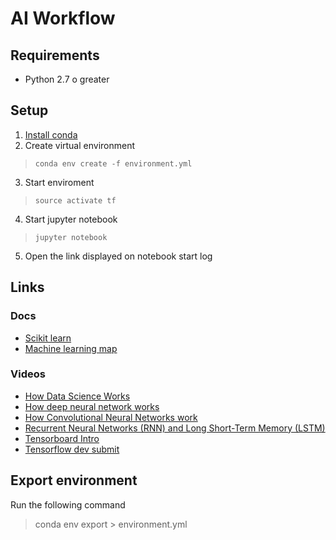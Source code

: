 # AI Workflow

## Requirements

- Python 2.7 o greater

## Setup

1. [Install conda](https://conda.io/miniconda.html)
2. Create virtual environment

> `conda env create -f environment.yml`

3. Start enviroment

> `source activate tf`

4. Start jupyter notebook

> `jupyter notebook`

5. Open the link displayed on notebook start log

## Links

### Docs

- [Scikit learn](http://scikit-learn.org/stable/documentation.html)
- [Machine learning map]([http://scikit-learn.org/stable/tutorial/machine_learning_map/index.html])

### Videos

- [How Data Science Works](https://youtu.be/tKa0zDDDaQk)
- [How deep neural network works](https://youtu.be/ILsA4nyG7I0)
- [How Convolutional Neural Networks work](https://youtu.be/FmpDIaiMIeA)
- [Recurrent Neural Networks (RNN) and Long Short-Term Memory (LSTM)](https://youtu.be/WCUNPb-5EYI)
- [Tensorboard Intro](https://youtu.be/eBbEDRsCmv4)
- [Tensorflow dev submit](https://www.youtube.com/watch?v=mWl45NkFBOc&list=PLOU2XLYxmsIKGc_NBoIhTn2Qhraji53cv)


## Export environment

Run the following command

> conda env export > environment.yml


